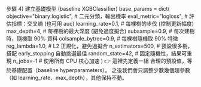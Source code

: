 步驟 4) 建立基礎模型 (baseline XGBClassifier)
base_params = dict(
    objective="binary:logistic",   # 二元分類，輸出機率
    eval_metric="logloss",         # 評估指標：交叉熵 (也可用 auc)
    learning_rate=0.1,             # 每棵樹的步伐 (控制更新幅度)
    max_depth=4,                   # 每棵樹的最大深度 (避免過度擬合)
    subsample=0.9,                 # 每次建樹時，隨機取 90% 資料
    colsample_bytree=0.9,          # 每棵樹隨機取 90% 特徵
    reg_lambda=1.0,                # L2 正規化，避免過擬合
    n_estimators=500,              # 預設很多樹，搭配 early_stopping 自動挑選最佳
    random_state=42,               # 固定隨機性，結果可重現
    n_jobs=-1                      # 使用所有 CPU 核心加速
)
👉 這裡先定義一組 合理的預設值，等於基礎配置（baseline hyperparameters）。
之後我們會只調整少數幾個超參數（如 learning_rate、max_depth），其他保持不動。
